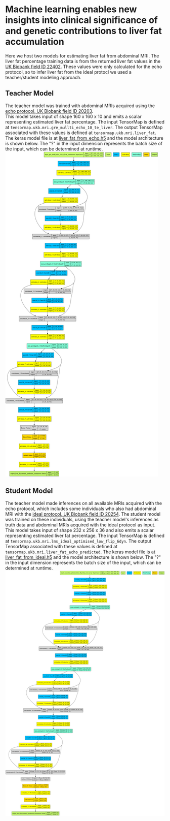# Machine learning enables new insights into clinical significance of and genetic contributions to liver fat accumulation

Here we host two models for estimating liver fat from abdominal MRI. 
The liver fat percentage training data is from the returned liver fat values in the [UK Biobank field ID 22402](https://biobank.ctsu.ox.ac.uk/crystal/field.cgi?id=22402).  These values were only calculated for the echo protocol, so to infer liver fat from the ideal protocl we used a teacher/student modeling approach.

## Teacher Model
The teacher model was trained with abdominal MRIs acquired using the [echo protocol, UK Biobank field ID 20203](https://biobank.ctsu.ox.ac.uk/crystal/field.cgi?id=20203).  
This model takes input of shape 160 x 160 x 10 and emits a scalar representing estimated liver fat percentage.
The input TensorMap is defined at `tensormap.ukb.mri.gre_mullti_echo_10_te_liver`.
The output TensorMap associated with these values is defined at `tensormap.ukb.mri.liver_fat`.
The keras model file is at [liver_fat_from_echo.h5](liver_fat_from_echo.h5) and the model architecture is shown below.  The "?" in the input dimension represents the batch size of the input, which can be determined at runtime.
![](liver_fat_from_echo_teacher_model.png)


## Student Model
The teacher model made inferences on all available MRIs acquired with the echo protocol, which includes some individuals who also had abdominal MRI with the [ideal protocol,  UK Biobank field ID 20254](https://biobank.ctsu.ox.ac.uk/crystal/field.cgi?id=20254).
The student model was trained on these individuals, using the teacher model's inferences as truth data and abdominal MRIs acquired with the ideal protocol as input.  
This model takes input of shape 232 x 256 x 36 and also emits a scalar representing estimated liver fat percentage.
The input TensorMap is defined at `tensormap.ukb.mri.lms_ideal_optimised_low_flip_6dyn`.
The output TensorMap associated with these values is defined at `tensormap.ukb.mri.liver_fat_echo_predicted`. 
The keras model file is at [liver_fat_from_ideal.h5](liver_fat_from_ideal.h5) and the model architecture is shown below. The "?" in the input dimension represents the batch size of the input, which can be determined at runtime.
![](liver_fat_from_ideal_student_model.png)
